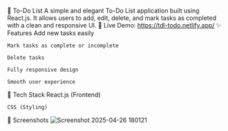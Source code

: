 📝 To-Do List 
    A simple and elegant To-Do List application built using React.js.
    It allows users to add, edit, delete, and mark tasks as completed with a clean and responsive UI.
    🔗 Live Demo: https://tdl-todo.netlify.app/
✨ Features
    Add new tasks easily
    
    Mark tasks as complete or incomplete
    
    Delete tasks
    
    Fully responsive design
    
    Smooth user experience

🚀 Tech Stack
    React.js (Frontend)
    
    CSS (Styling)

📸 Screenshots
![Screenshot 2025-04-26 180121](https://github.com/user-attachments/assets/b7962235-6ac9-42e1-a36f-66508abef10b)
